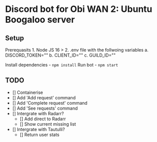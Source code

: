 # Discord bot for Obi WAN 2: Ubuntu Boogaloo server

## Setup

Prerequasits
    1. Node JS 16 >
    2. .env file with the follwoing variables
        a. DISCORD_TOKEN=""
        b. CLIENT_ID=""
        c. GUILD_ID=""

Install dependencies - `npm install`
Run bot - `npm start`

## TODO

- [] Containerise
- [] Add 'Add request' command
- [] Add 'Complete request' command
- [] Add 'See requests' command
- [] Intergrate with Radarr?
  - [] Add direct to Radarr
  - [] Show current missing list
- [] Intergrate with Tautulli?
  - [] Return user stats
